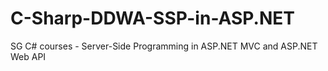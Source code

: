 # C-Sharp-DDWA-SSP-in-ASP.NET
SG C# courses - Server-Side Programming in ASP.NET MVC and ASP.NET Web API
